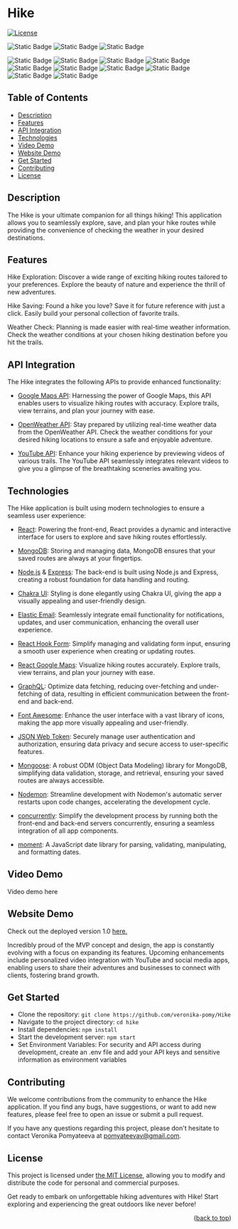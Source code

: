 # Hike

[![License][license-shield]][license-url]

![Static Badge](https://img.shields.io/badge/GoogleMaps-API-%234285F4?style=for-the-badge&logo=Google%20Maps&logoColor=%234285F4)
![Static Badge](https://img.shields.io/badge/OpenWeather-API-orange?style=for-the-badge)
![Static Badge](https://img.shields.io/badge/YouTube-API-red?style=for-the-badge&logo=YouTube)

![Static Badge](https://img.shields.io/badge/React-JS-%2361DAFB?style=for-the-badge&logo=React&logoColor=%2361DAFB)
![Static Badge](https://img.shields.io/badge/Mongo-DB-%2347A248?style=for-the-badge&logo=MongoDB&logoColor=%2347A248)
![Static Badge](https://img.shields.io/badge/Express-JS-%23000000?style=for-the-badge&logo=Express&logoColor=%23000000)
![Static Badge](https://img.shields.io/badge/Node-JS-%23339933?style=for-the-badge&logo=Node.js&logoColor=%23339933)
![Static Badge](https://img.shields.io/badge/Chakra-UI-%23319795?style=for-the-badge&logo=Chakra%20UI&logoColor=%23319795)
![Static Badge](https://img.shields.io/badge/React-HookForm-%23EC5990?style=for-the-badge&logo=React%20Hook%20Form&logoColor=%23EC5990)
![Static Badge](https://img.shields.io/badge/Graph-QL-%23E10098?style=for-the-badge&logo=GraphQL&logoColor=%23E10098)
![Static Badge](https://img.shields.io/badge/Mongoose-ODM-%23880000?style=for-the-badge&logo=Mongoose&logoColor=%23880000)
![Static Badge](https://img.shields.io/badge/JW-Token-%23000000?style=for-the-badge&logo=Json%20Web%20Tokens&logoColor=%23000000)
![Static Badge](https://img.shields.io/badge/Font-Awesome-%23528DD7?style=for-the-badge&logo=Font%20Awesome&logoColor=%23528DD7)

## Table of Contents

  <ul>
    <li>
      <a href="#description">Description</a>
    </li>
    <li>
        <a href="#features">Features</a>
    </li>
    <li>
        <a href="#api-integration">API Integration</a>
    </li>
    <li>
        <a href="#technologies">Technologies</a>
    </li>
    <li>
      <a href="#video-demo">Video Demo</a>
    </li>
    <li>
      <a href="#website-demo">Website Demo</a>
    </li>
    <li>
        <a href="#get-started">Get Started</a>
    </li>
        <li>
        <a href="#contributing">Contributing</a>
    </li>
        <li>
        <a href="#license">License</a>
    </li>
  </ul>

## Description

The Hike is your ultimate companion for all things hiking! This application allows you to seamlessly explore, save, and plan your hike routes while providing the convenience of checking the weather in your desired destinations.

## Features

Hike Exploration: Discover a wide range of exciting hiking routes tailored to your preferences. Explore the beauty of nature and experience the thrill of new adventures.

Hike Saving: Found a hike you love? Save it for future reference with just a click. Easily build your personal collection of favorite trails.

Weather Check: Planning is made easier with real-time weather information. Check the weather conditions at your chosen hiking destination before you hit the trails.

## API Integration

The Hike integrates the following APIs to provide enhanced functionality:

- [Google Maps API](https://developers.google.com/maps): Harnessing the power of Google Maps, this API enables users to visualize hiking routes with accuracy. Explore trails, view terrains, and plan your journey with ease.

- [OpenWeather API](https://openweathermap.org/api): Stay prepared by utilizing real-time weather data from the OpenWeather API. Check the weather conditions for your desired hiking locations to ensure a safe and enjoyable adventure.

- [YouTube API](https://developers.google.com/youtube/v3): Enhance your hiking experience by previewing videos of various trails. The YouTube API seamlessly integrates relevant videos to give you a glimpse of the breathtaking sceneries awaiting you.

## Technologies

The Hike application is built using modern technologies to ensure a seamless user experience:

- [React](https://react.dev/): Powering the front-end, React provides a dynamic and interactive interface for users to explore and save hiking routes effortlessly.

- [MongoDB](https://www.mongodb.com/): Storing and managing data, MongoDB ensures that your saved routes are always at your fingertips.

- [Node.js](https://nodejs.org/en) & [Express](https://expressjs.com/): The back-end is built using Node.js and Express, creating a robust foundation for data handling and routing.

- [Chakra UI](https://chakra-ui.com/): Styling is done elegantly using Chakra UI, giving the app a visually appealing and user-friendly design.

- [Elastic Email](https://elasticemail.com/?gclid=Cj0KCQjwl8anBhCFARIsAKbbpyQu4FcQ4FsIWBd7dlOqbQpxgMVMxq07_HMsNX5r5gH0Us4dx4R7TZUaAtX3EALw_wcB): Seamlessly integrate email functionality for notifications, updates, and user communication, enhancing the overall user experience.

- [React Hook Form](https://www.react-hook-form.com/): Simplify managing and validating form input, ensuring a smooth user experience when creating or updating routes.

- [React Google Maps](https://www.npmjs.com/package/@react-google-maps/api): Visualize hiking routes accurately. Explore trails, view terrains, and plan your journey with ease.

- [GraphQL](https://graphql.org/): Optimize data fetching, reducing over-fetching and under-fetching of data, resulting in efficient communication between the front-end and back-end.

- [Font Awesome](https://fontawesome.com/): Enhance the user interface with a vast library of icons, making the app more visually appealing and user-friendly.

- [JSON Web Token](https://jwt.io/): Securely manage user authentication and authorization, ensuring data privacy and secure access to user-specific features.

- [Mongoose](https://www.npmjs.com/package/mongoose): A robust ODM (Object Data Modeling) library for MongoDB, simplifying data validation, storage, and retrieval, ensuring your saved routes are always accessible.

- [Nodemon](https://www.npmjs.com/package/nodemon): Streamline development with Nodemon's automatic server restarts upon code changes, accelerating the development cycle.

- [concurrently](https://www.npmjs.com/package/concurrently): Simplify the development process by running both the front-end and back-end servers concurrently, ensuring a seamless integration of all app components.

- [moment](https://www.npmjs.com/package/moment): A JavaScript date library for parsing, validating, manipulating, and formatting dates.

## Video Demo

Video demo here

## Website Demo

Check out the deployed version 1.0 [here.]()

Incredibly proud of the MVP concept and design, the app is constantly evolving with a focus on expanding its features. Upcoming enhancements include personalized video integration with YouTube and social media apps, enabling users to share their adventures and businesses to connect with clients, fostering brand growth.

## Get Started

- Clone the repository: `git clone https://github.com/veronika-pomy/Hike`
- Navigate to the project directory: `cd hike`
- Install dependencies: `npm install`
- Start the development server: `npm start`
- Set Environment Variables: For security and API access during development, create an .env file and add your API keys and sensitive information as environment variables

## Contributing

We welcome contributions from the community to enhance the Hike application. If you find any bugs, have suggestions, or want to add new features, please feel free to open an issue or submit a pull request.

If you have any questions regarding this project, please don't hesitate to contact Veronika Pomyateeva at pomyateevav@gmail.com.

## License

This project is licensed under [the MIT License](https://github.com/veronika-pomy/Hike/blob/main/LICENSE), allowing you to modify and distribute the code for personal and commercial purposes.

Get ready to embark on unforgettable hiking adventures with Hike! Start exploring and experiencing the great outdoors like never before!

<p align="right">(<a href="#hike">back to top</a>)</p>

[license-shield]: https://img.shields.io/badge/license-MIT-blue?style=for-the-badge
[license-url]: https://github.com/veronika-pomy/Hike/blob/main/LICENSE

